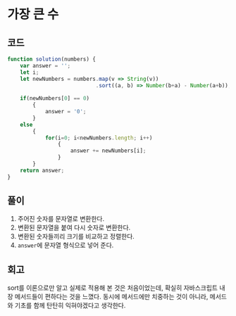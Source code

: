 # 가장 큰 수

## 코드
``` js
function solution(numbers) {
    var answer = '';
    let i;
    let newNumbers = numbers.map(v => String(v))
                            .sort((a, b) => Number(b+a) - Number(a+b));
    
    if(newNumbers[0] == 0)
        {
            answer = '0';
        }
    else
        {
            for(i=0; i<newNumbers.length; i++)
                {
                    answer += newNumbers[i];
                }
        }
    return answer;
}
```

## 풀이 
1. 주어진 숫자를 문자열로 변환한다.
2. 변환된 문자열을 붙여 다시 숫자로 변환한다.
3. 변환된 숫자들끼리 크기를 비교하고 정렬한다.
4. `answer`에 문자열 형식으로 넣어 준다.

## 회고
sort를 이론으로만 알고 실제로 적용해 본 것은 처음이었는데, 확실히 자바스크립트 내장 메서드들이 편하다는 것을 느꼈다. 동시에 메서드에만 치중하는 것이 아니라, 메서드와 기초를 함께 탄탄히 익혀야겠다고 생각한다.